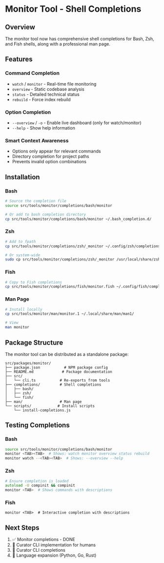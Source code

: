 # Monitor Tool - Shell Completions

## Overview

The monitor tool now has comprehensive shell completions for Bash, Zsh, and Fish shells, along with a professional man page.

## Features

### Command Completion
- `watch` / `monitor` - Real-time file monitoring
- `overview` - Static codebase analysis  
- `status` - Detailed technical status
- `rebuild` - Force index rebuild

### Option Completion
- `--overview` / `-o` - Enable live dashboard (only for watch/monitor)
- `--help` - Show help information

### Smart Context Awareness
- Options only appear for relevant commands
- Directory completion for project paths
- Prevents invalid option combinations

## Installation

### Bash
```bash
# Source the completion file
source src/tools/monitor/completions/bash/monitor

# Or add to bash completion directory
cp src/tools/monitor/completions/bash/monitor ~/.bash_completion.d/
```

### Zsh
```bash
# Add to fpath
cp src/tools/monitor/completions/zsh/_monitor ~/.config/zsh/completions/

# Or system-wide
sudo cp src/tools/monitor/completions/zsh/_monitor /usr/local/share/zsh/site-functions/
```

### Fish
```bash
# Copy to Fish completions
cp src/tools/monitor/completions/fish/monitor.fish ~/.config/fish/completions/
```

### Man Page
```bash
# Install locally
cp src/tools/monitor/man/monitor.1 ~/.local/share/man/man1/

# View
man monitor
```

## Package Structure

The monitor tool can be distributed as a standalone package:

```
src/packages/monitor/
├── package.json           # NPM package config
├── README.md             # Package documentation
├── src/
│   └── cli.ts           # Re-exports from tools
├── completions/         # Shell completions
│   ├── bash/
│   ├── zsh/
│   └── fish/
├── man/                 # Man page
└── scripts/            # Install scripts
    └── install-completions.js
```

## Testing Completions

### Bash
```bash
source src/tools/monitor/completions/bash/monitor
monitor <TAB><TAB>  # Shows: watch monitor overview status rebuild
monitor watch --<TAB><TAB>  # Shows: --overview --help
```

### Zsh
```zsh
# Ensure completion is loaded
autoload -U compinit && compinit
monitor <TAB>  # Shows commands with descriptions
```

### Fish
```fish
monitor <TAB>  # Interactive completion with descriptions
```

## Next Steps

1. ✅ Monitor completions - DONE
2. 🔄 Curator CLI implementation for humans
3. 🔄 Curator CLI completions
4. 🔄 Language expansion (Python, Go, Rust)